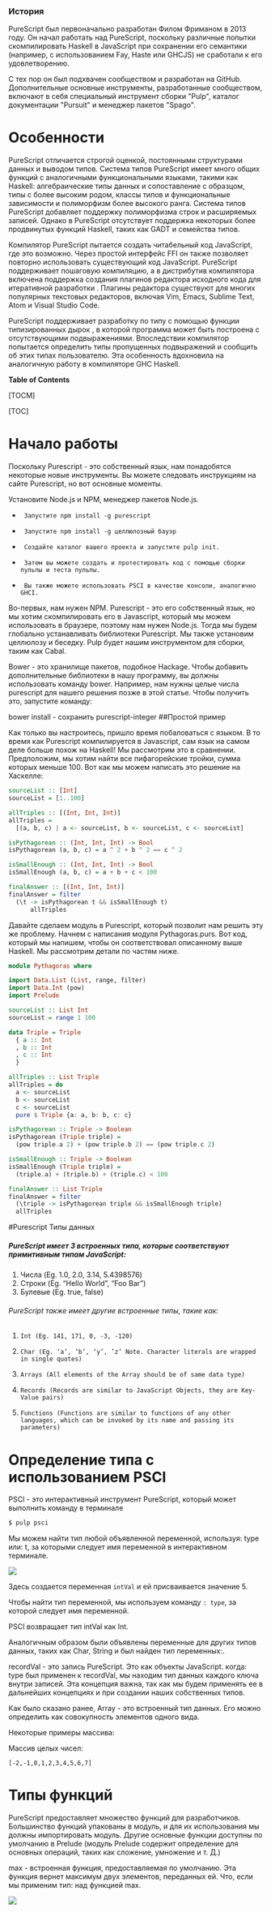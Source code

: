 ### История


PureScript был первоначально разработан Филом Фриманом в 2013 году. Он начал работать над PureScript, поскольку различные попытки скомпилировать Haskell в JavaScript при сохранении его семантики (например, с использованием Fay, Haste или GHCJS) не сработали к его удовлетворению. 

С тех пор он был подхвачен сообществом и разработан на GitHub. Дополнительные основные инструменты, разработанные сообществом, включают в себя специальный инструмент сборки "Pulp", каталог документации "Pursuit" и менеджер пакетов "Spago".


# Особенности



PureScript отличается строгой оценкой, постоянными структурами данных и выводом типов. Система типов PureScript имеет много общих функций с аналогичными функциональными языками, такими как Haskell: алгебраические типы данных и сопоставление с образцом, типы с более высоким родом, классы типов и функциональные зависимости и полиморфизм более высокого ранга. Система типов PureScript добавляет поддержку полиморфизма строк и расширяемых записей. Однако в PureScript отсутствует поддержка некоторых более продвинутых функций Haskell, таких как GADT и семейства типов.

Компилятор PureScript пытается создать читабельный код JavaScript, где это возможно. Через простой интерфейс FFI он также позволяет повторно использовать существующий код JavaScript.
PureScript поддерживает пошаговую компиляцию, а в дистрибутив компилятора включена поддержка создания плагинов редактора исходного кода для итеративной разработки . Плагины редактора существуют для многих популярных текстовых редакторов, включая Vim, Emacs, Sublime Text, Atom и Visual Studio Code.

PureScript поддерживает разработку по типу с помощью функции типизированных дырок , в которой программа может быть построена с отсутствующими подвыражениями. Впоследствии компилятор попытается определить типы пропущенных подвыражений и сообщить об этих типах пользователю. Эта особенность вдохновила на аналогичную работу в компиляторе GHC Haskell. 



**Table of Contents**

[TOCM]

[TOC]

# Начало работы

Поскольку Purescript - это собственный язык, нам понадобятся некоторые новые инструменты. Вы можете следовать инструкциям на сайте Purescript, но вот основные моменты.

Установите Node.js и NPM, менеджер пакетов Node.js.
-      Запустите npm install -g purescript
-      Запустите npm install -g целлюлозный бауэр
-      Создайте каталог вашего проекта и запустите pulp init.
-      Затем вы можете создать и протестировать код с помощью сборки пульпы и теста пульпы.
-      Вы также можете использовать PSCI в качестве консоли, аналогично GHCI.

Во-первых, нам нужен NPM. Purescript - это его собственный язык, но мы хотим скомпилировать его в Javascript, который мы можем использовать в браузере, поэтому нам нужен Node.js. Тогда мы будем глобально устанавливать библиотеки Purescript. Мы также установим целлюлозу и беседку. Pulp будет нашим инструментом для сборки, таким как Cabal.

Bower - это хранилище пакетов, подобное Hackage. Чтобы добавить дополнительные библиотеки в нашу программу, вы должны использовать команду bower. Например, нам нужны целые числа purescript для нашего решения позже в этой статье. Чтобы получить это, запустите команду:

bower install - сохранить purescript-integer
##Простой пример

Как только вы настроитесь, пришло время побаловаться с языком. В то время как Purescript компилируется в Javascript, сам язык на самом деле больше похож на Haskell! Мы рассмотрим это в сравнении. Предположим, мы хотим найти все пифагорейские тройки, сумма которых меньше 100. Вот как мы можем написать это решение на Хаскелле:
```haskell
sourceList :: [Int]
sourceList = [1..100]

allTriples :: [(Int, Int, Int)]
allTriples =
  [(a, b, c) | a <- sourceList, b <- sourceList, c <- sourceList]

isPythagorean :: (Int, Int, Int) -> Bool
isPythagorean (a, b, c) = a ^ 2 + b ^ 2 == c ^ 2

isSmallEnough :: (Int, Int, Int) -> Bool
isSmallEnough (a, b, c) = a + b + c < 100

finalAnswer :: [(Int, Int, Int)]
finalAnswer = filter 
  (\t -> isPythagorean t && isSmallEnough t)
      allTriples
```

Давайте сделаем модуль в Purescript, который позволит нам решить эту же проблему. Начнем с написания модуля Pythagoras.purs. Вот код, который мы напишем, чтобы он соответствовал описанному выше Haskell. Мы рассмотрим детали по частям ниже.

```purescript
module Pythagoras where

import Data.List (List, range, filter)
import Data.Int (pow)
import Prelude

sourceList :: List Int
sourceList = range 1 100

data Triple = Triple
  { a :: Int
  , b :: Int
  , c :: Int
  }

allTriples :: List Triple
allTriples = do
  a <- sourceList
  b <- sourceList
  c <- sourceList
  pure $ Triple {a: a, b: b, c: c}

isPythagorean :: Triple -> Boolean
isPythagorean (Triple triple) =
  (pow triple.a 2) + (pow triple.b 2) == (pow triple.c 2)

isSmallEnough :: Triple -> Boolean
isSmallEnough (Triple triple) =
  (triple.a) + (triple.b) + (triple.c) < 100

finalAnswer :: List Triple
finalAnswer = filter
  (\triple -> isPythagorean triple && isSmallEnough triple) 
  allTriples
```
#Purescript Типы данных
##### PureScript имеет 3 встроенных типа, которые соответствуют примитивным типам JavaScript:
1. Числа (Eg. 1.0, 2.0, 3.14, 5.4398576)
2. Строки (Eg. “Hello World”, “Foo Bar”)
3. Булевые (Eg. true, false)

###### PureScript также имеет другие встроенные типы, такие как:
1.     Int (Eg. 141, 171, 0, -3, -120)
2.     Char (Eg. ‘a’, ‘b’, ‘y’, ’z’ Note. Character literals are wrapped in single quotes)
3.     Arrays (All elements of the Array should be of same data type)
4.     Records (Records are similar to JavaScript Objects, they are Key-Value pairs)
5.     Functions (Functions are similar to functions of any other languages, which can be invoked by its name and passing its parameters)

# Определение типа с использованием PSCI

PSCI - это интерактивный инструмент PureScript, который может выполнить команду в терминале

```bash
$ pulp psci
```

Мы можем найти тип любой объявленной переменной, используя: type или: t, за которыми следует имя переменной в интерактивном терминале.

![](https://github.com/limited1004/haskell/blob/master/img/img.png)

Здесь создается переменная `intVal` и ей присваивается значение 5.

Чтобы найти тип переменной, мы используем команду `: type`, за которой следует имя переменной.

PSCI возвращает тип intVal как Int.

Аналогичным образом были объявлены переменные для других типов данных, таких как Char, String и был найден тип переменных:.

recordVal - это запись PureScript. Это как объекты JavaScript. когда: type был применен к recordVal, мы находим тип данных каждого ключа внутри записей. Эта концепция важна, так как мы будем применять ее в дальнейших концепциях и при создании наших собственных типов.

Как было сказано ранее, Array - это встроенный тип данных. Его можно определить как совокупность элементов одного вида.

Некоторые примеры массива:

Массив целых чисел:
```
[-2,-1,0,1,2,3,4,5,6,7]
```
# Типы функций

PureScript предоставляет множество функций для разработчиков. Большинство функций упакованы в модуль, и для их использования мы должны импортировать модуль. Другие основные функции доступны по умолчанию в Prelude (модуль Prelude содержит определение для основных операций, таких как сложение, умножение и т. Д.)

max - встроенная функция, предоставляемая по умолчанию. Эта функция вернет максимум двух элементов, переданных ей. Что, если мы применим тип: над функцией max.

![](https://github.com/limited1004/haskell/blob/master/img/img2.png)
